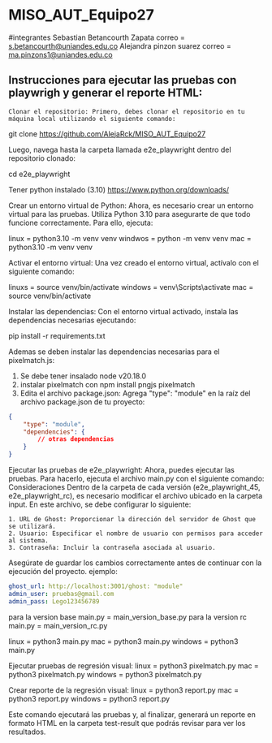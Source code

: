 # MISO_AUT_Equipo27
#integrantes 
Sebastian Betancourth Zapata correo = s.betancourth@uniandes.edu.co
Alejandra pinzon suarez correo = ma.pinzons1@uniandes.edu.co
         
## Instrucciones para ejecutar las pruebas con playwrigh y generar el reporte HTML:

    Clonar el repositorio: Primero, debes clonar el repositorio en tu máquina local utilizando el siguiente comando:

git clone https://github.com/AlejaRck/MISO_AUT_Equipo27

Luego, navega hasta la carpeta llamada e2e_playwright dentro del repositorio clonado:

cd e2e_playwright

Tener python instalado (3.10)
https://www.python.org/downloads/

Crear un entorno virtual de Python: Ahora, es necesario crear un entorno virtual para las pruebas. Utiliza Python 3.10 para asegurarte de que todo funcione correctamente. Para ello, ejecuta:

linux = python3.10 -m venv venv
windwos = python -m venv venv
mac = python3.10 -m venv venv

Activar el entorno virtual: Una vez creado el entorno virtual, actívalo con el siguiente comando:

linuxs = source venv/bin/activate
windows = venv\Scripts\activate
mac = source venv/bin/activate

Instalar las dependencias: Con el entorno virtual activado, instala las dependencias necesarias ejecutando:

pip install -r requirements.txt

Ademas se deben instalar las dependencias necesarias para el pixelmatch.js:
1. Se debe tener insalado node v20.18.0
2. instalar pixelmatch con npm install pngjs pixelmatch
3. Edita el archivo package.json: Agrega "type": "module" en la raíz del archivo package.json de tu proyecto:
```json
{
    "type": "module",
    "dependencies": {
        // otras dependencias
    }
}
``` 

Ejecutar las pruebas de e2e_playwright: Ahora, puedes ejecutar las pruebas. Para hacerlo, ejecuta el archivo main.py con el siguiente comando:
Consideraciones
Dentro de la carpeta de cada versión (e2e_playwright_45, e2e_playwright_rc), es necesario modificar el archivo ubicado en la carpeta input. En este archivo, se debe configurar lo siguiente:

    1. URL de Ghost: Proporcionar la dirección del servidor de Ghost que se utilizará.
    2. Usuario: Especificar el nombre de usuario con permisos para acceder al sistema.
    3. Contraseña: Incluir la contraseña asociada al usuario.
Asegúrate de guardar los cambios correctamente antes de continuar con la ejecución del proyecto.
ejemplo:
```yaml
ghost_url: http://localhost:3001/ghost: "module"
admin_user: pruebas@gmail.com
admin_pass: Lego123456789
``` 
para la version base main.py =  main_version_base.py
para la version rc main.py = main_version_rc.py

linux = python3 main.py
mac =  python3 main.py
windows = python3 main.py

Ejecutar pruebas de regresión visual:
linux = python3 pixelmatch.py
mac =  python3 pixelmatch.py
windows = python3 pixelmatch.py

Crear reporte de la regresión visual:
linux = python3 report.py
mac =  python3 report.py
windows = python3 report.py

Este comando ejecutará las pruebas y, al finalizar, generará un reporte en formato HTML en la carpeta test-result que podrás revisar para ver los resultados.
